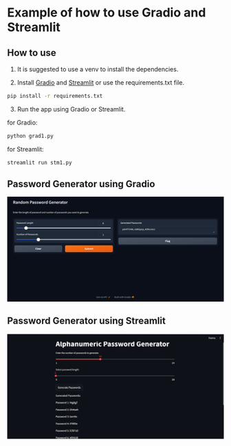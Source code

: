 # Example of how to use Gradio and Streamlit

## How to use

1. It is suggested to use a venv to install the dependencies.

2. Install [Gradio](https://www.gradio.app/guides/quickstart) and [Streamlit](https://docs.streamlit.io/get-started/installation) or use the requirements.txt file.

```bash
pip install -r requirements.txt
```

3. Run the app using Gradio or Streamlit.

for Gradio:

```bash
python grad1.py
```

for Streamlit:

```bash
streamlit run stm1.py
```

## Password Generator using Gradio

<!-- attach image -->

![image](./gradio_pass_gen.png)

## Password Generator using Streamlit

![image](./streamlit_pass_gen.png)
